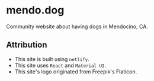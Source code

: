 # mendo.dog

Community website about having dogs in Mendocino, CA.

## Attribution

 - This site is built using `netlify`.
 - This site uses `React` and `Material UI`.
 - This site's logo originated from Freepik's Flaticon.
